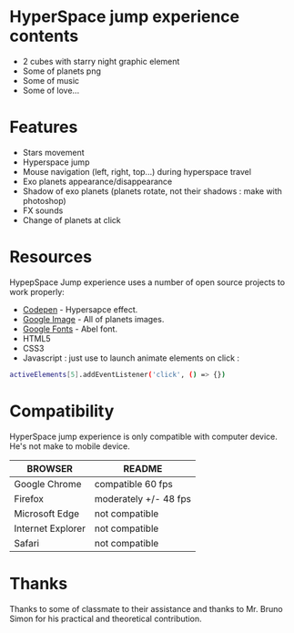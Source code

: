 # HyperSpace jump experience contents

  - 2 cubes with starry night graphic element
  - Some of planets png
  - Some of music
  - Some of love...

# Features

  - Stars movement
  - Hyperspace jump
  - Mouse navigation (left, right, top...) during hyperspace travel
  - Exo planets appearance/disappearance
  - Shadow of exo planets (planets rotate, not their shadows : make with photoshop)
  - FX sounds
  - Change of planets at click
  
# Resources

HypepSpace Jump experience uses a number of open source projects to work properly:

* [Codepen](https://codepen.io/noahblon/pen/GKflw) - Hypersapce effect.
* [Google Image](https://www.google.fr/search?q=planet&rlz=1C5CHFA_enFR700FR700&source=lnms&tbm=isch&sa=X&ved=0ahUKEwj1wuD-l_PWAhVOY1AKHTGZATUQ_AUICigB&biw=1280&bih=800&dpr=2) - All of planets images.
* [Google Fonts](https://fonts.google.com/?query=abel) - Abel font.
* HTML5
* CSS3
* Javascript : just use to launch animate elements on click :
 ```sh
activeElements[5].addEventListener('click', () => {})
```
# Compatibility

HyperSpace jump experience is only compatible with computer device. He's not make to mobile device.

| BROWSER | README |
| ------ | ------ |
| Google Chrome | compatible 60 fps |
| Firefox | moderately +/- 48 fps |
| Microsoft Edge | not compatible |
| Internet Explorer | not compatible |
| Safari | not compatible |

# Thanks

Thanks to some of classmate to their assistance and thanks to Mr. Bruno Simon for his practical and theoretical contribution.





